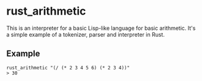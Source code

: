 # rust_arithmetic

This is an interpreter for a basic Lisp-like language for basic arithmetic.  It's a simple example of a tokenizer, parser and interpreter in Rust.

## Example

    rust_arithmetic "(/ (* 2 3 4 5 6) (* 2 3 4))"
    > 30
